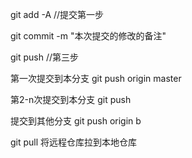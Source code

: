 git add -A //提交第一步

git commit -m "本次提交的修改的备注"  

git push  //第三步  

第一次提交到本分支  git push origin master

第2-n次提交到本分支  git push

提交到其他分支 git push origin b

git pull 将远程仓库拉到本地仓库